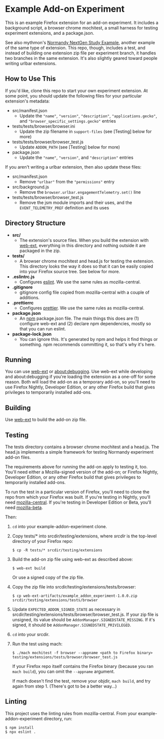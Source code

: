 # Example Add-on Experiment

This is an example Firefox extension for an add-on experiment. It includes a
background script, a browser chrome mochitest, a small harness for testing
experiment extensions, and a package.json.

See also mythmon's [Normandy NextGen Study Example], another example of the same
type of extension. This repo, though, includes a test, and instead of building
one extension zip file per experiment branch, it handles two branches in the
same extension. It's also slightly geared toward people writing urlbar
extensions.

[Normandy NextGen Study Example]: https://github.com/mozilla/normandy-nextgen-study-example

## How to Use This

If you'd like, clone this repo to start your own experiment extension. At some
point, you should update the following files for your particular extension's
metadata:

* src/manifest.json
  * Update the `"name"`, `"version"`, `"description"`, `"applications.gecko"`,
    and `"browser_specific_settings.gecko"` entries
* tests/tests/browser/browser.ini
  * Update the zip filename in `support-files` (see [Testing] below for more)
* tests/tests/browser/browser_test.js
  * Update `ADDON_PATH` (see [Testing] below for more)
* package.json
  * Update the `"name"`, `"version"`, and `"description"` entries

If you aren't writing a urlbar extension, then also update these files:

* src/manifest.json
  * Remove `"urlbar"` from the `"permissions"` entry
* src/background.js
  * Remove the `browser.urlbar.engagementTelemetry.set()` line
* tests/tests/browser/browser_test.js
  * Remove the jsm module imports and their uses, and the
    `EVENT_TELEMETRY_PREF` definition and its uses

## Directory Structure

* **src/**
  * The extension's source files. When you build the extension with [web-ext],
    everything in this directory and nothing outside it are packaged in the zip.
* **tests/**
  * A browser chrome mochitest and head.js for testing the extension.  This
    directory looks the way it does so that it can be easily copied into your
    Firefox source tree. See below for more.
* **.eslintrc.js**
  * Configures [eslint]. We use the same rules as mozilla-central.
* **.gitignore**
  * gitignore config file copied from mozilla-central with a couple of
    additions.
* **.prettierrc**
  * Configures [prettier]. We use the same rules as mozilla-central.
* **package.json**
  * An [npm] package.json file. The main things this does are (1) configure
    web-ext and (2) declare npm dependencies, mostly so that you can run eslint.
* **package-lock.json**
  * You can ignore this. It's generated by npm and helps it find things or
    something. npm recommends committing it, so that's why it's here.

[web-ext]: https://developer.mozilla.org/en-US/docs/Mozilla/Add-ons/WebExtensions/Getting_started_with_web-ext
[npm]: https://www.google.com/search?q=npm
[eslint]: https://www.google.com/search?q=eslint
[prettier]: https://www.google.com/search?q=prettier+eslint

## Running

You can use [web-ext] or [about:debugging]. Use web-ext while developing and
about:debugging if you're loading the extension as a one-off for some
reason. Both will load the add-on as a temporary add-on, so you'll need to use
Firefox Nightly, Developer Edition, or any other Firefox build that gives
privileges to temporarily installed add-ons.

[about:debugging]: https://developer.mozilla.org/en-US/docs/Mozilla/Add-ons/WebExtensions/Debugging

## Building

Use [web-ext] to build the add-on zip file.

## Testing

The tests directory contains a browser chrome mochitest and a head.js. The
head.js implements a simple framework for testing Normandy experiment add-on
files.

The requirements above for running the add-on apply to testing it, too. You'll
need either a Mozilla-signed version of the add-on; or Firefox Nightly,
Developer Edition, or any other Firefox build that gives privileges to
temporarily installed add-ons.

To run the test in a particular version of Firefox, you'll need to clone the
repo from which your Firefox was built. If you're testing in Nightly, you'll
need [mozilla-central]. If you're testing in Developer Edition or Beta, you'll
need [mozilla-beta].

Then:

1. `cd` into your example-addon-experiment clone.
2. Copy tests/* into srcdir/testing/extensions, where *srcdir* is the top-level
   directory of your Firefox repo:

       $ cp -R tests/* srcdir/testing/extensions

3. Build the add-on zip file using web-ext as described above:

       $ web-ext build

   Or use a signed copy of the zip file.

4. Copy the zip file into srcdir/testing/extensions/tests/browser:

       $ cp web-ext-artifacts/example_addon_experiment-1.0.0.zip srcdir/testing/extensions/tests/browser

5. Update `EXPECTED_ADDON_SIGNED_STATE` as necessary in
   srcdir/testing/extensions/tests/browser/browser_test.js.  If your zip file is
   unsigned, its value should be `AddonManager.SIGNEDSTATE_MISSING`. If it's
   signed, it should be `AddonManager.SIGNEDSTATE_PRIVILEGED`.

6. `cd` into your srcdir.
7. Run the test using mach:

       $ ./mach mochitest -f browser --appname <path to Firefox binary> testing/extensions/tests/browser/browser_test.js

   If your Firefox repo itself contains the Firefox binary (because you ran
   `mach build`), you can omit the `--appname` argument.

   If mach doesn't find the test, remove your objdir, `mach build`, and try
   again from step 1. (There's got to be a better way…)

[mozilla-central]: http://hg.mozilla.org/mozilla-central/
[mozilla-beta]: https://hg.mozilla.org/releases/mozilla-beta/

## Linting

This project uses the linting rules from mozilla-central. From your
example-addon-experiment directory, run:

    $ npm install
    $ npx eslint .
